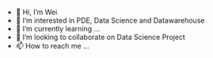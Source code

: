 - 👋 Hi, I’m Wei
- 👀 I’m interested in PDE, Data Science and Datawarehouse
- 🌱 I’m currently learning ...
- 💞️ I’m looking to collaborate on Data Science Project
- 📫 How to reach me ...

<!---
wei-han-new/wei-han-new is a ✨ special ✨ repository because its `README.md` (this file) appears on your GitHub profile.
You can click the Preview link to take a look at your changes.
--->
